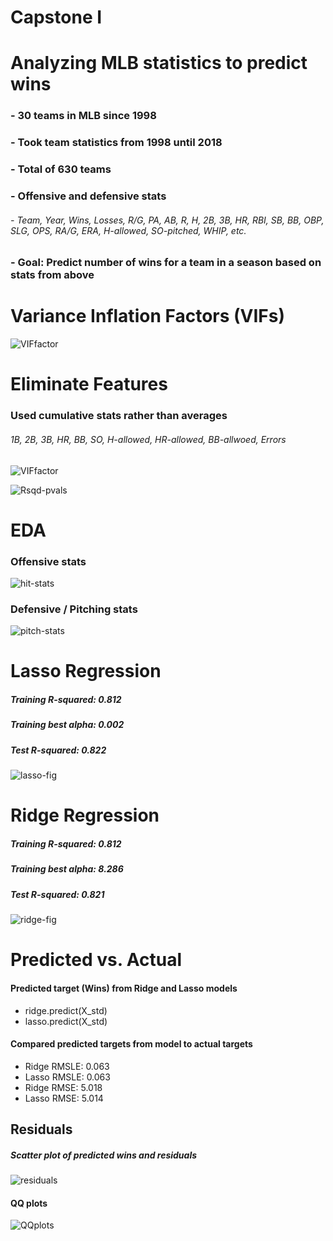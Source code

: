 # Capstone I

# Analyzing MLB statistics to predict wins

### - 30 teams in MLB since 1998
### - Took team statistics from 1998 until 2018
### - Total of 630 teams
### - Offensive and defensive stats
###### - Team, Year, Wins, Losses, R/G, PA, AB, R, H, 2B, 3B, HR, RBI, SB, BB, OBP, SLG, OPS, RA/G, ERA, H-allowed, SO-pitched, WHIP, etc.
### - Goal: Predict number of wins for a team in a season based on stats from above

# Variance Inflation Factors (VIFs)

![VIFfactor](/Users/ryanholway/Documents/galvanize/capstone_I/figures/high-vifs.png)

# Eliminate Features

### Used cumulative stats rather than averages

###### 1B, 2B, 3B, HR, BB, SO, H-allowed, HR-allowed, BB-allwoed, Errors

![VIFfactor](/Users/ryanholway/Documents/galvanize/capstone_I/figures/less-vifs.png)


![Rsqd-pvals](/Users/ryanholway/Documents/galvanize/capstone_I/figures/rsqd-pvals.png)

# EDA

### Offensive stats

![hit-stats](/Users/ryanholway/Documents/galvanize/capstone_I/figures/hit-stats-fig.png)


### Defensive / Pitching stats

![pitch-stats](/Users/ryanholway/Documents/galvanize/capstone_I/figures/pitch-stats-fig.png)


# Lasso Regression

##### Training R-squared: 0.812
##### Training best alpha: 0.002
##### Test R-squared: 0.822

![lasso-fig](/Users/ryanholway/Documents/galvanize/capstone_I/figures/lasso-fig.png)
<!-- <img src='figures/lasso-fig.png'/> -->

# Ridge Regression

##### Training R-squared: 0.812
##### Training best alpha: 8.286
##### Test R-squared: 0.821

![ridge-fig](/Users/ryanholway/Documents/galvanize/capstone_I/figures/ridge-fig.png)

# Predicted vs. Actual

#### Predicted target (Wins) from Ridge and Lasso models
- ridge.predict(X_std)
- lasso.predict(X_std)

#### Compared predicted targets from model to actual targets
- Ridge RMSLE: 0.063
- Lasso RMSLE: 0.063
- Ridge RMSE: 5.018
- Lasso RMSE: 5.014

## Residuals

##### Scatter plot of predicted wins and residuals

![residuals](/Users/ryanholway/Documents/galvanize/capstone_I/figures/residuals.png)


#### QQ plots 

![QQplots](/Users/ryanholway/Documents/galvanize/capstone_I/figures/QQplots.png)
